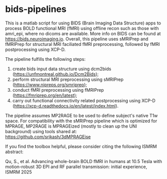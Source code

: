 # bids-pipelines
This is a matlab script for using BIDS (Brain Imaging Data Structure) apps to process BOLD functional MRI (fMRI) using offline recon such as those with amri_epi, where no dicoms are available. 
More info on BIDS can be found at https://bids.neuroimaging.io. Overall, this pipeline uses sMRIPrep and fMRIPrep for structural MRI faciliated fMRI preprocessing, followed by fMRI postprocessing using XCP-D. 

The pipeline fulfills the following steps:
1) create bids input data structure using dcm2bids (https://unfmontreal.github.io/Dcm2Bids);
2) perform structural MRI preprocessing using sMRIPrep (https://www.nipreps.org/smriprep);
3) conduct fMRI preprocessing using fMRIPrep (https://fmriprep.org/en/latest);
4) carry out functional connectivity related postprocessing using XCP-D (https://xcp-d.readthedocs.io/en/latest/index.html).

The pipeline assumes MP2RAGE to be used to define subject's native T1w space. 
For compatibility with the sMRIPrep pipeline which is optimized for MPRAGE, MP2RAGE is MPRAGEized (mostly to clean up the UNI background) using tools shared at: https://github.com/srikash/3dMPRAGEise

If you find the toolbox helpful, please consider citing the following ISMRM abstract:

Qu, S., et al. Advancing whole-brain BOLD fMRI in humans at 10.5 Tesla with motion-robust 3D EPI and RF parallel transmission: initial experience, ISMRM 2025
 

